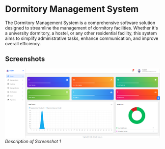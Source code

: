# Dormitory Management System

The Dormitory Management System is a comprehensive software solution designed to streamline the management of dormitory facilities. Whether it's a university dormitory, a hostel, or any other residential facility, this system aims to simplify administrative tasks, enhance communication, and improve overall efficiency.

## Screenshots

![Screenshot 1](screens/1.png)
*Description of Screenshot 1*


